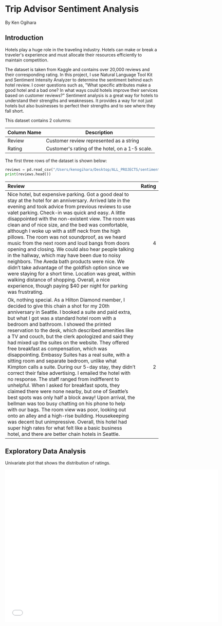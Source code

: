 # Trip Advisor Sentiment Analysis

By Ken Ogihara

## Introduction
Hotels play a huge role in the traveling industry. Hotels can make or break a traveler's experience and must allocate their resources efficiently to maintain competition. 

The dataset is taken from Kaggle and contains over 20,000 reviews and their corresponding rating. In this project, I use Natural Language Tool Kit and Sentiment Intensity Analyzer to determine the sentiment behind each hotel review. I cover questions such as, "What specific attributes make a good hotel and a bad one? In what ways could hotels improve their services based on customer reviews?" Sentiment analysis is a great way for hotels to understand their strengths and weaknesses. It provides a way for not just hotels but also businesses to perfect their strengths and to see where they fall short.

This dataset contains 2 columns:

| Column Name | Description                                                   |
|-------------|---------------------------------------------------------------|
| Review      | Customer review represented as a string        |
| Rating      | Customer's rating of the hotel, on a 1-5 scale.      |

The first three rows of the dataset is shown below:

```py
reviews = pd.read_csv("/Users/kenogihara/Desktop/ALL_PROJECTS/sentiment_analysis/tripadvisor_hotel_reviews.csv")
print(reviews.head())
```
| Review                                                                                                                                                                                                                                                                                                                                                                                                                                                                                                                                                                                                                                                                                                                                                                                                                                                                                                                                                                                                                                                                                                                                                                                                                                                                                                                                                                                                                                                                                                                                                                                                                                                                                                                                                  | Rating |
|:--------------------------------------------------------------------------------------------------------------------------------------------------------------------------------------------------------------------------------------------------------------------------------------------------------------------------------------------------------------------------------------------------------------------------------------------------------------------------------------------------------------------------------------------------------------------------------------------------------------------------------------------------------------------------------------------------------------------------------------------------------------------------------------------------------------------------------------------------------------------------------------------------------------------------------------------------------------------------------------------------------------------------------------------------------------------------------------------------------------------------------------------------------------------------------------------------------------------------------------------------------------------------------------------------------------------------------------------------------------------------------------------------------------------------------------------------------------------------------------------------------------------------------------------------------------------------------------------------------------------------------------------------------------------------------------------------------------------------------------------------------|-------:|
| Nice hotel, but expensive parking. Got a good deal to stay at the hotel for an anniversary. Arrived late in the evening and took advice from previous reviews to use valet parking. Check-in was quick and easy. A little disappointed with the non-existent view. The room was clean and of nice size, and the bed was comfortable, although I woke up with a stiff neck from the high pillows. The room was not soundproof, as we heard music from the next room and loud bangs from doors opening and closing. We could also hear people talking in the hallway, which may have been due to noisy neighbors. The Aveda bath products were nice. We didn’t take advantage of the goldfish option since we were staying for a short time. Location was great, within walking distance of shopping. Overall, a nice experience, though paying $40 per night for parking was frustrating. | 4 |
| Ok, nothing special. As a Hilton Diamond member, I decided to give this chain a shot for my 20th anniversary in Seattle. I booked a suite and paid extra, but what I got was a standard hotel room with a bedroom and bathroom. I showed the printed reservation to the desk, which described amenities like a TV and couch, but the clerk apologized and said they had mixed up the suites on the website. They offered free breakfast as compensation, which was disappointing. Embassy Suites has a real suite, with a sitting room and separate bedroom, unlike what Kimpton calls a suite. During our 5-day stay, they didn’t correct their false advertising. I emailed the hotel with no response. The staff ranged from indifferent to unhelpful. When I asked for breakfast spots, they claimed there were none nearby, but one of Seattle’s best spots was only half a block away! Upon arrival, the bellman was too busy chatting on his phone to help with our bags. The room view was poor, looking out onto an alley and a high-rise building. Housekeeping was decent but unimpressive. Overall, this hotel had super high rates for what felt like a basic business hotel, and there are better chain hotels in Seattle. | 2 |


## Exploratory Data Analysis

Univariate plot that shows the distribution of ratings.

<iframe
  src="assets/plot1.html"
  width="700"
  height="500"
  frameborder="0"
></iframe>

